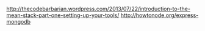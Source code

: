 http://thecodebarbarian.wordpress.com/2013/07/22/introduction-to-the-mean-stack-part-one-setting-up-your-tools/
http://howtonode.org/express-mongodb
